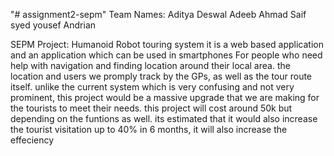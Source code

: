 "# assignment2-sepm" 
Team Names:
Aditya Deswal
Adeeb Ahmad
Saif syed
yousef
Andrian

SEPM Project: Humanoid Robot touring system
it is a web based application and an application which can be used in smartphones For people who need help with navigation and finding location around their local 
area.
the location and users we promply track by the GPs, as well as the tour route itself. unlike the current system which is very confusing and not very prominent, this project would be a massive upgrade that we are making for the tourists to meet their needs. this project will cost around 50k but depending on the funtions as well. its estimated that it would also increase the tourist visitation up to 40% in 6 months, it will also increase the effeciency
